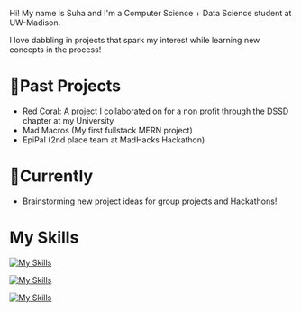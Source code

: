 Hi! My name is Suha and I'm a Computer Science + Data Science student at UW-Madison. 

I love dabbling in projects that spark my interest while learning new concepts in the process! 

<h1>🚀Past Projects</h1>
<ul>
<li>Red Coral: A project I collaborated on for a non profit through the DSSD chapter at my University </li>
<li>Mad Macros (My first fullstack MERN project) </li>
<li>EpiPal (2nd place team at MadHacks Hackathon) </li>
</ul>

<h1>📍Currently</h1>
<ul>
<li>Brainstorming new project ideas for group projects and Hackathons!</li>
</ul>

<h1>My Skills</h1>

[![My Skills](https://skillicons.dev/icons?i=java)](https://skillicons.dev)

[![My Skills](https://skillicons.dev/icons?i=js,nodejs,express,react,mongodb,html,css)](https://skillicons.dev)

[![My Skills](https://skillicons.dev/icons?i=github,heroku)](https://skillicons.dev)
